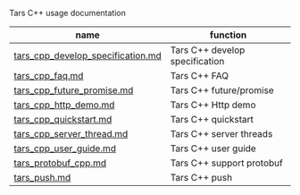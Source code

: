 Tars C++ usage documentation

name |function
------------------|----------------
[tars_cpp_develop_specification.md](https://github.com/TarsCloud/TarsCpp/blob/master/docs-en/tars_cpp_develop_specification.md)      |Tars C++ develop specification
[tars_cpp_faq.md](https://github.com/TarsCloud/TarsCpp/blob/master/docs-en/tars_cpp_faq.md)                        |Tars C++ FAQ
[tars_cpp_future_promise.md](https://github.com/TarsCloud/TarsCpp/blob/master/docs-en/tars_cpp_future_promise.md)             |Tars C++ future/promise
[tars_cpp_http_demo.md](https://github.com/TarsCloud/TarsCpp/blob/master/docs-en/tars_cpp_http_demo.md)                  |Tars C++ Http demo
[tars_cpp_quickstart.md](https://github.com/TarsCloud/TarsCpp/blob/master/docs-en/tars_cpp_quickstart.md)                 |Tars C++ quickstart
[tars_cpp_server_thread.md](https://github.com/TarsCloud/TarsCpp/blob/master/docs-en/tars_cpp_server_thread.md)             |Tars C++ server threads
[tars_cpp_user_guide.md](https://github.com/TarsCloud/TarsCpp/blob/master/docs-en/tars_cpp_user_guide.md)                 |Tars C++ user guide
[tars_protobuf_cpp.md](https://github.com/TarsCloud/TarsCpp/blob/master/docs-en/tars_protobuf_cpp.md)                   |Tars C++ support protobuf
[tars_push.md](https://github.com/TarsCloud/TarsCpp/blob/master/docs-en/tars_push.md)                           |Tars C++ push
